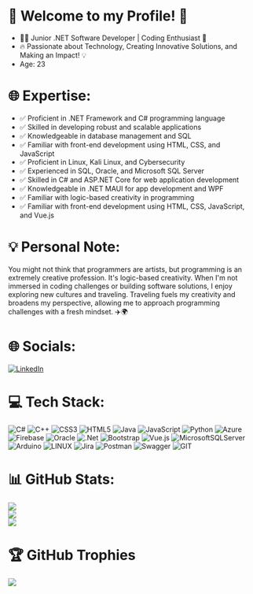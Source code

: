 # 🌟 Welcome to my Profile! 🌟

- 👨‍💻 Junior .NET Software Developer | Coding Enthusiast 🚀
- 🔥 Passionate about Technology, Creating Innovative Solutions, and Making an Impact! 💡
- Age: 23

# 🌐 Expertise:
- ✅ Proficient in .NET Framework and C# programming language
- ✅ Skilled in developing robust and scalable applications
- ✅ Knowledgeable in database management and SQL
- ✅ Familiar with front-end development using HTML, CSS, and JavaScript
- ✅ Proficient in Linux, Kali Linux, and Cybersecurity
- ✅ Experienced in SQL, Oracle, and Microsoft SQL Server
- ✅ Skilled in C# and ASP.NET Core for web application development
- ✅ Knowledgeable in .NET MAUI for app development and WPF
- ✅ Familiar with logic-based creativity in programming
- ✅ Familiar with front-end development using HTML, CSS, JavaScript, and Vue.js

# 💡 Personal Note:
You might not think that programmers are artists, but programming is an extremely creative profession. It's logic-based creativity. When I'm not immersed in coding challenges or building software solutions, I enjoy exploring new cultures and traveling. Traveling fuels my creativity and broadens my perspective, allowing me to approach programming challenges with a fresh mindset. ✈️🌍

# 🌐 Socials:
[![LinkedIn](https://img.shields.io/badge/LinkedIn-%230077B5.svg?logo=linkedin&logoColor=white)](https://www.linkedin.com/in/yassine-amzil-914562222/) 

# 💻 Tech Stack:
![C#](https://img.shields.io/badge/c%23-%23239120.svg?style=flat&logo=c-sharp&logoColor=white) ![C++](https://img.shields.io/badge/c++-%2300599C.svg?style=flat&logo=c%2B%2B&logoColor=white) ![CSS3](https://img.shields.io/badge/css3-%231572B6.svg?style=flat&logo=css3&logoColor=white) ![HTML5](https://img.shields.io/badge/html5-%23E34F26.svg?style=flat&logo=html5&logoColor=white) ![Java](https://img.shields.io/badge/java-%23ED8B00.svg?style=flat&logo=java&logoColor=white) ![JavaScript](https://img.shields.io/badge/javascript-%23323330.svg?style=flat&logo=javascript&logoColor=%23F7DF1E) ![Python](https://img.shields.io/badge/python-3670A0?style=flat&logo=python&logoColor=ffdd54) ![Azure](https://img.shields.io/badge/azure-%230072C6.svg?style=flat&logo=azure-devops&logoColor=white) ![Firebase](https://img.shields.io/badge/firebase-%23039BE5.svg?style=flat&logo=firebase) ![Oracle](https://img.shields.io/badge/Oracle-F80000?style=flat&logo=oracle&logoColor=white) ![.Net](https://img.shields.io/badge/.NET-5C2D91?style=flat&logo=.net&logoColor=white) ![Bootstrap](https://img.shields.io/badge/bootstrap-%23563D7C.svg?style=flat&logo=bootstrap&logoColor=white) ![Vue.js](https://img.shields.io/badge/vuejs-%2335495e.svg?style=flat&logo=vuedotjs&logoColor=%234FC08D) ![MicrosoftSQLServer](https://img.shields.io/badge/Microsoft%20SQL%20Sever-CC2927?style=flat&logo=microsoft%20sql%20server&logoColor=white) ![Arduino](https://img.shields.io/badge/-Arduino-00979D?style=flat&logo=Arduino&logoColor=white) ![LINUX](https://img.shields.io/badge/Linux-FCC624?style=flat&logo=linux&logoColor=black) ![Jira](https://img.shields.io/badge/jira-%230A0FFF.svg?style=flat&logo=jira&logoColor=white) ![Postman](https://img.shields.io/badge/Postman-FF6C37?style=flat&logo=postman&logoColor=white) ![Swagger](https://img.shields.io/badge/-Swagger-%23Clojure?style=flat&logo=swagger&logoColor=white) ![GIT](https://img.shields.io/badge/Git-fc6d26?style=flat&logo=git&logoColor=white)
# 📊 GitHub Stats:
![](https://github-readme-stats.vercel.app/api?username=YA-Amzil&theme=radical&hide_border=false&include_all_commits=true&count_private=true)<br/>
![](https://github-readme-streak-stats.herokuapp.com/?user=YA-Amzil&theme=radical&hide_border=false)<br/>
![](https://github-readme-stats.vercel.app/api/top-langs/?username=YA-Amzil&theme=radical&hide_border=false&include_all_commits=true&count_private=true&layout=compact)

# 🏆 GitHub Trophies
![](https://github-profile-trophy.vercel.app/?username=YA-Amzil&theme=radical&no-frame=false&no-bg=false&margin-w=4)
